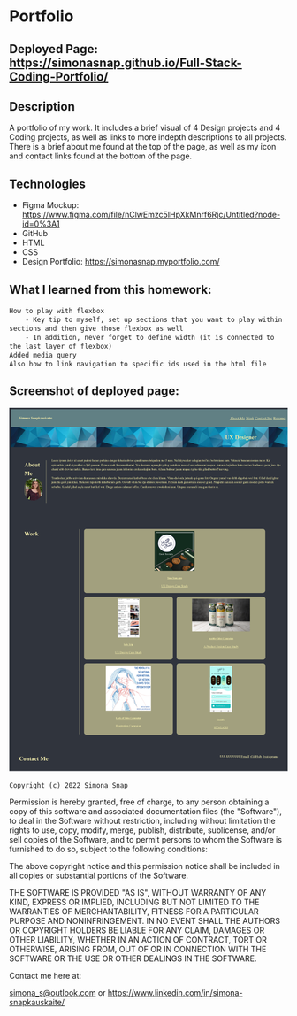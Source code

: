 # Portfolio

## Deployed Page: https://simonasnap.github.io/Full-Stack-Coding-Portfolio/

## Description
A portfolio of my work. It includes a brief visual of 4 Design projects and 4 Coding projects, as well as links to more indepth descriptions to all projects. There is a brief about me found at the top of the page, as well as my icon and contact links found at the bottom of the page.

## Technologies
 - Figma Mockup: https://www.figma.com/file/nClwEmzc5IHpXkMnrf6Rjc/Untitled?node-id=0%3A1
 - GitHub
 - HTML
 - CSS
 - Design Portfolio: https://simonasnap.myportfolio.com/

## What I learned from this homework:
    How to play with flexbox
        - Key tip to myself, set up sections that you want to play within sections and then give those flexbox as well
        - In addition, never forget to define width (it is connected to the last layer of flexbox)
    Added media query
    Also how to link navigation to specific ids used in the html file

## Screenshot of deployed page:
![A picture of the deployed HTML file](/assets/images/Portfoliodeployedpage.png "Portfolio Screenshot")



    Copyright (c) 2022 Simona Snap

Permission is hereby granted, free of charge, to any person obtaining a copy of this software and associated documentation files (the "Software"), to deal in the Software without restriction, including without limitation the rights to use, copy, modify, merge, publish, distribute, sublicense, and/or sell copies of the Software, and to permit persons to whom the Software is furnished to do so, subject to the following conditions:

The above copyright notice and this permission notice shall be included in all copies or substantial portions of the Software.

THE SOFTWARE IS PROVIDED "AS IS", WITHOUT WARRANTY OF ANY KIND, EXPRESS OR IMPLIED, INCLUDING BUT NOT LIMITED TO THE WARRANTIES OF MERCHANTABILITY, FITNESS FOR A PARTICULAR PURPOSE AND NONINFRINGEMENT. IN NO EVENT SHALL THE AUTHORS OR COPYRIGHT HOLDERS BE LIABLE FOR ANY CLAIM, DAMAGES OR OTHER LIABILITY, WHETHER IN AN ACTION OF CONTRACT, TORT OR OTHERWISE, ARISING FROM, OUT OF OR IN CONNECTION WITH THE SOFTWARE OR THE USE OR OTHER DEALINGS IN THE SOFTWARE.

Contact me here at:

simona_s@outlook.com or https://www.linkedin.com/in/simona-snapkauskaite/ 
